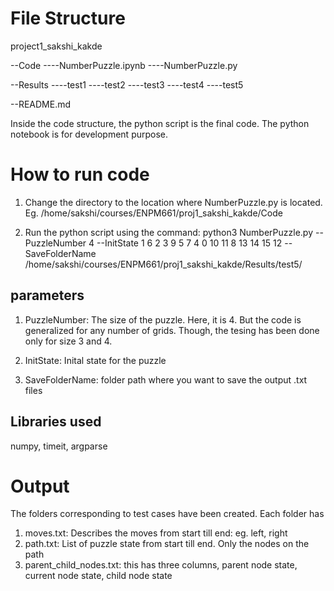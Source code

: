 # File Structure

project1_sakshi_kakde    

--Code
----NumberPuzzle.ipynb
----NumberPuzzle.py

--Results
----test1
----test2
----test3
----test4
----test5

--README.md

Inside the code structure, the python script is the final code. The python notebook is for development purpose.
# How to run code
1) Change the directory to the location where NumberPuzzle.py is located. Eg.
/home/sakshi/courses/ENPM661/proj1_sakshi_kakde/Code

2) Run the python script using  the command:
python3 NumberPuzzle.py --PuzzleNumber 4 --InitState 1 6 2 3 9 5 7 4 0 10 11 8 13 14 15 12 --SaveFolderName /home/sakshi/courses/ENPM661/proj1_sakshi_kakde/Results/test5/

## parameters
1) PuzzleNumber: The size of the puzzle. Here, it is 4. But the code is generalized for any number of grids. Though, the tesing has been done only for size 3 and 4.

2) InitState: Inital state for the puzzle

3) SaveFolderName: folder path where you want to save the output .txt files

## Libraries used
numpy, timeit, argparse


# Output
The folders corresponding to test cases have been created. Each folder has
1) moves.txt: Describes the moves from start till end: eg. left, right
2) path.txt: List of puzzle state from start till end. Only the nodes on the path
3) parent_child_nodes.txt: this has three columns, parent node state, current node state, child node state


